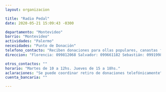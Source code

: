 ```yaml
---
layout: organizacion

title: "Radio Pedal"
date: 2020-05-21 15:09:43 -0300

departamento: "Montevideo"
barrio: "Montevideo"
actividades: "Palermo"
necesidades: "Punto de Donación"
telefono_contacto: "Reciben donaciones para ollas populares, canastas familiares, ropa, y lo que se crea pertinente"
direccion: "Florencia: 099812068 Salvador: 099661182 Sebastián: 09919986 Federica: 098969618"

otros_contactos: ""
horario: "Martes de 10 a 12hs. Jueves de 15 a 18hs."
aclaraciones: "Se puede coordinar retiro de donaciones telefónicamente"
cuenta_bancaria: ""

---
```

